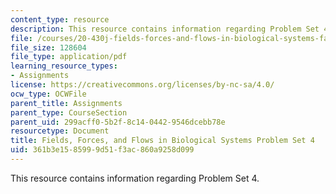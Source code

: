 ```yaml
---
content_type: resource
description: This resource contains information regarding Problem Set 4.
file: /courses/20-430j-fields-forces-and-flows-in-biological-systems-fall-2015/361b3e1585999d51f3ac860a9258d099_MIT20_430JF15_PS4_vFinal.pdf
file_size: 128604
file_type: application/pdf
learning_resource_types:
- Assignments
license: https://creativecommons.org/licenses/by-nc-sa/4.0/
ocw_type: OCWFile
parent_title: Assignments
parent_type: CourseSection
parent_uid: 299acff0-5b2f-8c14-0442-9546dcebb78e
resourcetype: Document
title: Fields, Forces, and Flows in Biological Systems Problem Set 4
uid: 361b3e15-8599-9d51-f3ac-860a9258d099
---
```

This resource contains information regarding Problem Set 4.